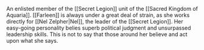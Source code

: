 An enlisted member of the <span class="miscellaneous">[[Secret Legion]]</span> unit of the <span class="political-bodies-places">[[Sacred Kingdom of Aquaria]]</span>.
<span class="people">[[Farleen]]</span> is always under a great deal of strain, as she works directly for <span class="people">[[Nel Zelpher|Nel]]</span>, the leader of the <span class="miscellaneous">[[Secret Legion]]</span>.
Her easy-going personality belies superb political judgment and 
unsurpassed leadership skills.
This is not to say that those around her believe and act upon what she says.